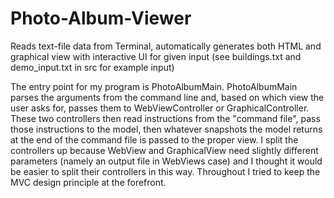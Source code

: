 # Photo-Album-Viewer

Reads text-file data from Terminal, automatically generates both HTML and graphical view with interactive UI for given input 
(see buildings.txt and demo_input.txt in src for example input)

The entry point for my program is PhotoAlbumMain. PhotoAlbumMain parses the
arguments from the command line and, based on which view the user asks for, passes them to WebViewController or 
GraphicalController. These two controllers then read instructions from the "command file", pass
those instructions to the model, then whatever snapshots the model returns at the end of the command file
is passed to the proper view. I split the controllers up because WebView and GraphicalView need slightly
different parameters (namely an output file in WebViews case) and I thought it would be easier to split their
controllers in this way. Throughout I tried to keep the MVC design principle at the forefront. 
